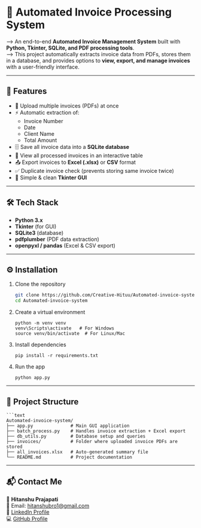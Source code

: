 # 📑 Automated Invoice Processing System  

--> An end-to-end **Automated Invoice Management System** built with **Python, Tkinter, SQLite, and PDF processing tools**.  <br> 
--> This project automatically extracts invoice data from PDFs, stores them in a database, and provides options to **view, export, and manage invoices** with a user-friendly interface.  

--- 

## 🚀 Features
- 📂 Upload multiple invoices (PDFs) at once  
- ⚡ Automatic extraction of:
  - Invoice Number  
  - Date  
  - Client Name  
  - Total Amount  
- 🗄 Save all invoice data into a **SQLite database**  
- 👀 View all processed invoices in an interactive table  
- 📤 Export invoices to **Excel (.xlsx)** or **CSV** format  
- ✅ Duplicate invoice check (prevents storing same invoice twice)  
- 🎨 Simple & clean **Tkinter GUI**  

---

## 🛠 Tech Stack
- **Python 3.x**  
- **Tkinter** (for GUI)  
- **SQLite3** (database)  
- **pdfplumber** (PDF data extraction)  
- **openpyxl / pandas** (Excel & CSV export)

---

## ⚙️ Installation  

1. Clone the repository  
   ```bash
   git clone https://github.com/Creative-Hituu/Automated-invoice-system.git
   cd Automated-invoice-system
2. Create a virtual environment
   ```base
   python -m venv venv
   venv\Scripts\activate   # For Windows
   source venv/bin/activate  # For Linux/Mac
3. Install dependencies
   ```base
   pip install -r requirements.txt
4. Run the app
   ```base
   python app.py

---

## 📂 Project Structure
    ```text
    Automated-invoice-system/
    ├── app.py              # Main GUI application
    ├── batch_process.py    # Handles invoice extraction + Excel export
    ├── db_utils.py         # Database setup and queries
    ├── invoices/           # Folder where uploaded invoice PDFs are stored
    ├── all_invoices.xlsx   # Auto-generated summary file
    └── README.md           # Project documentation

---

## 📬 Contact Me

👤 **Hitanshu Prajapati**  
📧 Email: hitanshubro1@gmail.com  
🔗 [LinkedIn Profile](https://www.linkedin.com/in/hitanshu-prajapati-hi)  
💻 [GitHub Profile](https://github.com/Creative-Hituu)


